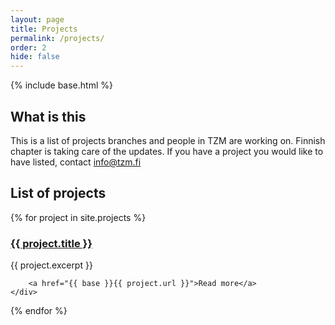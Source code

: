 ```yaml
---
layout: page
title: Projects
permalink: /projects/
order: 2
hide: false
---
```



{% include base.html %}

## What is this

This is a list of projects branches and people in TZM are working on. 
Finnish chapter is taking care of the updates. If you have a project you would like to have listed, contact [info@tzm.fi](mailto://info@tzm.fi) 

## List of projects

{% for project in site.projects %}

<div class="project_in_list">
    <div class="card project_card">
        <h3>
          <a href="{{ base }}{{ project.url }}">
            {{ project.title }}
          </a>
        </h3>       
        {{ project.excerpt }}
        
        <a href="{{ base }}{{ project.url }}">Read more</a>
    </div>
</div>

{% endfor %}

